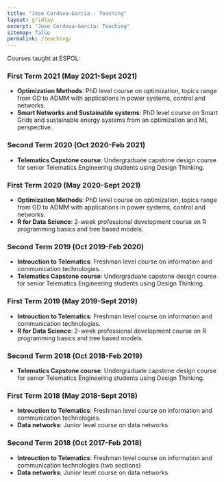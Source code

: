 ```yaml
---
title: "Jose Cordova-Garcia - Teaching"
layout: gridlay
excerpt: "Jose Cordova-Garcia: Teaching"
sitemap: false
permalink: /teaching/
---
```


Courses taught at ESPOL: 

### First Term 2021 (May 2021-Sept 2021)
- **Optimization Methods**: PhD level course on optimization, topics range from GD to ADMM with applications in power systems, control and networks.
- **Smart Networks and Sustainable systems**: PhD level course on Smart Grids and sustainable energy systems from an optimization and ML perspective.

### Second Term 2020 (Oct 2020-Feb 2021)
- **Telematics Capstone course**: Undergraduate capstone design course for senior Telematics Engineering students using Design Thinking. 

### First Term 2020 (May 2020-Sept 2021)
- **Optimization Methods**: PhD level course on optimization, topics range from GD to ADMM with applications in power systems, control and networks.
- **R for Data Science**: 2-week professional development course on R programming basics and tree based models.

### Second Term 2019 (Oct 2019-Feb 2020)
- **Introuction to Telematics**: Freshman level course on information and communication technologies.
- **Telematics Capstone course**: Undergraduate capstone design course for senior Telematics Engineering students using Design Thinking. 

### First Term 2019 (May 2019-Sept 2019)
- **Introuction to Telematics**: Freshman level course on information and communication technologies.
- **R for Data Science**: 2-week professional development course on R programming basics and tree based models.

### Second Term 2018 (Oct 2018-Feb 2019)
- **Telematics Capstone course**: Undergraduate capstone design course for senior Telematics Engineering students using Design Thinking. 

### First Term 2018 (May 2018-Sept 2018)
- **Introuction to Telematics**: Freshman level course on information and communication technologies.
- **Data networks**: Junior level course on data networks

### Second Term 2018 (Oct 2017-Feb 2018)
- **Introuction to Telematics**: Freshman level course on information and communication technologies (two sections)
- **Data networks**: Junior level course on data networks

